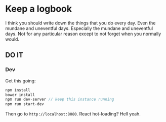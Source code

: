 # Keep a logbook

I think you should write down the things that you do every day. Even the
mundane and uneventful days. Especially the mundane and uneventful days.
Not for any particular reason except to not forget when you normally
would.

## DO IT

### Dev

Get this going:

```javascript
npm install
bower install
npm run dev-server // keep this instance running
npm run start-dev
```

Then go to `http://localhost:8080`. React hot-loading? Hell yeah.

